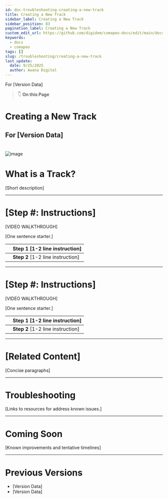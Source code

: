 ```yaml
---
id: doc-troubleshooting-creating-a-new-track
title: Creating a New Track
sidebar_label: Creating a New Track
sidebar_position: 83
pagination_label: Creating a New Track
custom_edit_url: https://github.com/digidem/comapeo-docs/edit/main/docs/troubleshooting/creating-a-new-track.md
keywords:
  - docs
  - comapeo
tags: []
slug: /troubleshooting/creating-a-new-track
last_update:
  date: 9/25/2025
  author: Awana Digital
---
```


For [Version Data]


> 👇 **On this Page**


# Creating a New Track


## For [Version Data]


# 


![image](/images/creatinganewtrack_0.png)


# What is a Track?


[Short description]


---


# [Step #: Instructions]


[VIDEO WALKTHROUGH]


[One sentence starter.]


|   | Step 1 [1-2 line instruction]     |
| - | --------------------------------- |
|   | **Step 2** [1-2 line instruction] |


---


# [Step #: Instructions]


[VIDEO WALKTHROUGH]


[One sentence starter.]


|   | Step 1 [1-2 line instruction]     |
| - | --------------------------------- |
|   | **Step 2** [1-2 line instruction] |


---


# [Related Content]


[Concise paragraphs]


---


# Troubleshooting


[Links to resources for address known issues.]


---


# Coming Soon


[Known improvements and tentative timelines]


---


# Previous Versions

- [Version Data]
- [Version Data]
